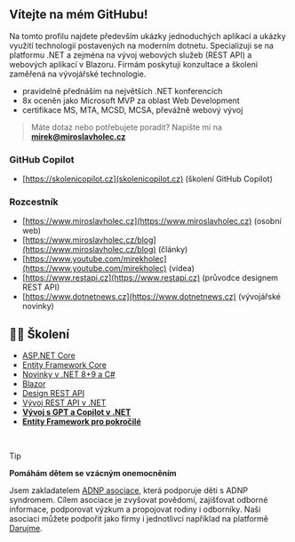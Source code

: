 ## Vítejte na mém GitHubu!

Na tomto profilu najdete především ukázky jednoduchých aplikací a ukázky využití technologií postavených na moderním dotnetu. Specializuji se na platformu .NET a zejména na vývoj webových služeb (REST API) a webových aplikací v Blazoru. Firmám poskytuji konzultace a školení zaměřená na vývojářské technologie.

- pravidelně přednáším na největších .NET konferencích
- 8x oceněn jako Microsoft MVP za oblast Web Development
- certifikace MS, MTA, MCSD, MCSA, převážně webový vývoj

> Máte dotaz nebo potřebujete poradit? Napište mi na **mirek@miroslavholec.cz**

### GitHub Copilot
- [https://skolenicopilot.cz](skolenicopilot.cz) (školení GitHub Copilot)

### Rozcestník
- [https://www.miroslavholec.cz](https://www.miroslavholec.cz) (osobní web)
- [https://www.miroslavholec.cz/blog](https://www.miroslavholec.cz/blog) (články)
- [https://www.youtube.com/mirekholec](https://www.youtube.com/mirekholec) (videa)
- [https://www.restapi.cz](https://www.restapi.cz) (průvodce designem REST API)
- [https://www.dotnetnews.cz](https://www.dotnetnews.cz) (vývojářské novinky)

## 🧑‍🎓 Školení

- [ASP.NET Core](https://www.miroslavholec.cz/skoleni/asp-net-core)
- [Entity Framework Core](https://www.miroslavholec.cz/skoleni/entity-framework-core)
- [Novinky v .NET 8+9 a C#](https://www.miroslavholec.cz/skoleni/novinky-net-9-a-csharp)
- [Blazor](https://www.miroslavholec.cz/skoleni/blazor)
- [Design REST API](https://www.miroslavholec.cz/skoleni/rest-api-design)
- [Vývoj REST API v .NET](https://www.miroslavholec.cz/skoleni/vyvoj-rest-api-v-net)
- **[Vývoj s GPT a Copilot v .NET](https://www.miroslavholec.cz/skoleni/vyvoj-gpt-copilot-net)**
- **[Entity Framework pro pokročilé](https://www.miroslavholec.cz/skoleni/entity-framework-pro-pokrocile)**

<br/> 

> [!TIP]
> **Pomáhám dětem se vzácným onemocněním**
> 
> Jsem zakladatelem [ADNP asociace](https://adnpasociace.cz), která podporuje děti s ADNP syndromem. Cílem asociace je zvyšovat povědomí, zajišťovat odborné informace, podporovat výzkum a propojovat rodiny i odborníky. Naši asociaci můžete podpořit jako firmy i jednotlivci například na platformě [Darujme](https://www.darujme.cz/darovat/1211106?frequency=once&widget=1205194).
